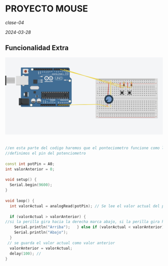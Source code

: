 # PROYECTO MOUSE
_clase-04_

_2024-03-28_




## Funcionalidad Extra
![](https://github.com/GermanGallardo/dis145/blob/patch-1/estudiantes/GermanGallardo/clase-04/funcionextra.jpeg)
```cpp

//en esta parte del codigo haremos que el ponteciometro funcione como la rudea del mause
//definimos el pin del potenciometro

const int potPin = A0;
int valorAnterior = 0; 

void setup() {
  Serial.begin(9600); 
}

void loop() {
  int valorActual = analogRead(potPin); // Se lee el valor actual del potenciómetro

  if (valorActual > valorAnterior) {
//si la perilla gira hacia la derecha marca abajo, si la perilla gira hacia la izquierda marca arriba
    Serial.println("Arriba");   } else if (valorActual < valorAnterior) {
    Serial.println("Abajo"); 
  }
 // se guarda el valor actual como valor anterior 
  valorAnterior = valorActual;
  delay(100); // 
}


